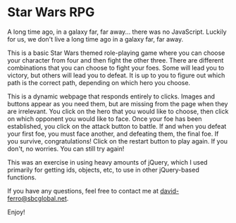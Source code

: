# Star Wars RPG

A long time ago, in a galaxy far, far away... there was no JavaScript.  Luckily for us, we don't live a long time ago in a galaxy far, far away.

This is a basic Star Wars themed role-playing game where you can choose your character from four and then fight the other three.  There are different combinations that you can choose to fight your foes.  Some will lead you to victory, but others will lead you to defeat.  It is up to you to figure out which path is the correct path, depending on which hero you choose.

This is a dynamic webpage that responds entirely to clicks.  Images and buttons appear as you need them, but are missing from the page when they are irrelevant.  You click on the hero that you would like to choose, then click on which opponent you would like to face.  Once your foe has been established, you click on the attack button to battle.  If and when you defeat your first foe, you must face another, and defeating them, the final foe.  If you survive, congratulations!  Click on the restart button to play again.  If you don't, no worries.  You can still try again!

This was an exercise in using heavy amounts of jQuery, which I used primarily for getting ids, objects, etc, to use in other jQuery-based functions.

If you have any questions, feel free to contact me at david-ferro@sbcglobal.net.

Enjoy!